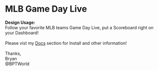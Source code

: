# MLB Game Day Live
<b>Design Usage:</b><br>
Follow your favorite MLB teams Game Day Live, put a Scoreboard right on your Dashboard!<br><br>
Please vist my <a href='https://github.com/bptworld/Hubitat/tree/master/Docs' target='_blank'>Docs</a> section for Install and other information!
<br><br>
Thanks,<br>
Bryan<br>
@BPTWorld
